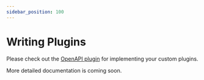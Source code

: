 ```yaml
---
sidebar_position: 100
---
```


# Writing Plugins

Please check out the [OpenAPI plugin](https://github.com/zenstackhq/zenstack/tree/main/packages/plugins/openapi) for implementing your custom plugins.

More detailed documentation is coming soon.
